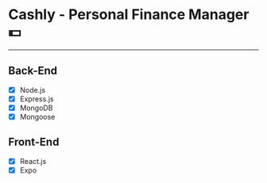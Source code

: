 # Cashly - Personal Finance Manager 💵

---

## Back-End

- [x] Node.js
- [x] Express.js
- [x] MongoDB
- [x] Mongoose

## Front-End

- [x] React.js
- [x] Expo